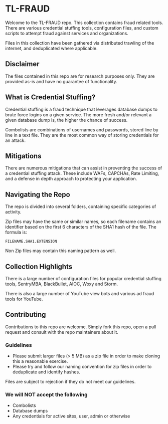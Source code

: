 # TL-FRAUD #

Welcome to the TL-FRAUD repo. This collection contains fraud related tools. There are various credential stuffing tools, configuration files, and custom scripts to attempt fraud against services and organizations.

Files in this collection have been gathered via distributed trawling of the internet, and deduplicated where applicable.

## Disclaimer ##

The files contained in this repo are for research purposes only. They are provided as-is and have no guarantee of functionality.

## What is Credential Stuffing? ##

Credential stuffing is a fraud technique that leverages database dumps to brute force logins on a given service. The more fresh and/or relevant a given database dump is, the higher the chance of success.

Combolists are combinations of usernames and passwords, stored line by line in a text file. They are the most common way of storing credentials for an attack.

## Mitigations ##

There are numerous mitigations that can assist in preventing the success of a credential stuffing attack. These include WAFs, CAPCHAs, Rate Limiting, and a defense in depth approach to protecting your application.

## Navigating the Repo ##

The repo is divided into several folders, containing specific categories of activity.

Zip files may have the same or similar names, so each filename contains an identifier based on the first 6 characters of the SHA1 hash of the file. The formula is:

    FILENAME.SHA1.EXTENSION

Non Zip files may contain this naming pattern as well.

## Collection Highlights ## 

There is a large number of configuration files for popular credential stuffing tools, SentryMBA, BlackBullet, AIOC, Woxy and Storm.

There is also a large number of YouTube view bots and various ad fraud tools for YouTube.

## Contributing ## 

Contributions to this repo are welcome. Simply fork this repo, open a pull request and consult with the repo maintainers about it. 

### Guidelines ###

- Please submit larger files (> 5 MB) as a zip file in order to make cloning this a reasonable exercise.
- Please try and follow our naming convention for zip files in order to deduplicate and identify hashes. 

Files are subject to rejection if they do not meet our guidelines.

### We will NOT accept the following ###

- Combolists
- Database dumps
- Any credentials for active sites, user, admin or otherwise
